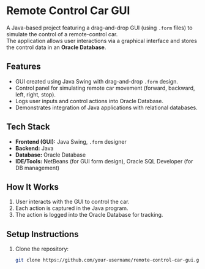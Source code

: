 # Remote Control Car GUI

A Java-based project featuring a drag-and-drop GUI (using `.form` files) to simulate the control of a remote-control car.  
The application allows user interactions via a graphical interface and stores the control data in an **Oracle Database**.

## Features
- GUI created using Java Swing with drag-and-drop `.form` design.
- Control panel for simulating remote car movement (forward, backward, left, right, stop).
- Logs user inputs and control actions into Oracle Database.
- Demonstrates integration of Java applications with relational databases.

## Tech Stack
- **Frontend (GUI):** Java Swing, `.form` designer
- **Backend:** Java
- **Database:** Oracle Database
- **IDE/Tools:** NetBeans (for GUI form design), Oracle SQL Developer (for DB management)

## How It Works
1. User interacts with the GUI to control the car.
2. Each action is captured in the Java program.
3. The action is logged into the Oracle Database for tracking.

## Setup Instructions
1. Clone the repository:
   ```bash
   git clone https://github.com/your-username/remote-control-car-gui.git
